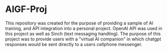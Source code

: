 # AIGF-Proj

This repository was created for the purpose of providing a sample of AI training, and API integration into a personal project. OpenAI API was used in this project as well as Sinch (text messaging handling). The purpose of this project was to provide users with a "virtual AI companion" in which chatgpt responses would be sent directly to a users cellphone messenger.   

